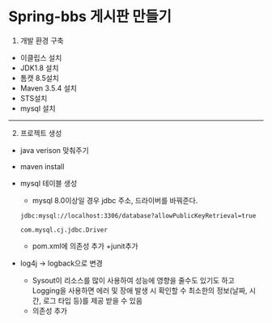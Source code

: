 # Spring-bbs 게시판 만들기

1. 개발 환경 구축
- 이클립스 설치
- JDK1.8 설치
- 톰캣 8.5설치
- Maven 3.5.4 설치
- STS설치
- mysql 설치
-----------------------------------------------------

2. 프로젝트 생성
- java verison 맞춰주기
- maven install 
- mysql 테이블 생성
    - mysql 8.0이상일 경우 jdbc 주소, 드라이버를 바꿔준다.
    ```
    jdbc:mysql://localhost:3306/database?allowPublicKeyRetrieval=true
    ```
    ```
    com.mysql.cj.jdbc.Driver
    ```
    - pom.xml에 의존성 추가  +junit추가

- log4j -> logback으로 변경
  - Sysout이 리소스를 많이 사용하여 성능에 영향을 줄수도 있기도 하고  Logging을 사용하면 에러 및 장애 발생 시 확인할 수 최소한의 정보(날짜, 시간, 로그 타입 등)를 제공 받을 수 있음
  - 의존성 추가
